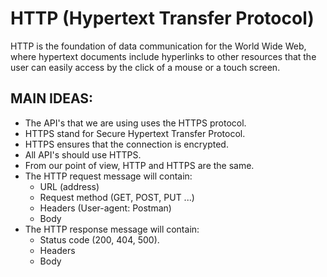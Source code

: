 # HTTP (Hypertext Transfer Protocol)

HTTP is the foundation of data communication for the World Wide Web, where hypertext documents include hyperlinks to other resources that the user can easily access by the click of a mouse or a touch screen.

## MAIN IDEAS:
- The API's that we are using uses the HTTPS protocol.
- HTTPS stand for Secure Hypertext Transfer Protocol.
- HTTPS ensures that the connection is encrypted.
- All API's should use HTTPS.
- From our point of view, HTTP and HTTPS are the same.
- The HTTP request message will contain:
  - URL (address)
  - Request method (GET, POST, PUT ...)
  - Headers (User-agent: Postman)
  - Body
- The HTTP response message will contain:
  - Status code (200, 404, 500).
  - Headers
  - Body

